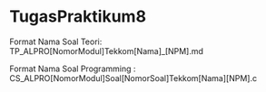 # TugasPraktikum8
Format Nama Soal Teori: TP_ALPRO[NomorModul]Tekkom[Nama]_[NPM].md

Format Nama Soal Programming : CS_ALPRO[NomorModul]Soal[NomorSoal]Tekkom[Nama][NPM].c
